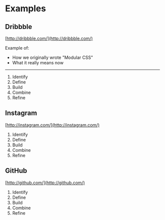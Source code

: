 Examples
========

Dribbble
--------
[http://dribbble.com/](http://dribbble.com/)

Example of:

- How we originally wrote "Modular CSS"
- What it really means now

---

1. Identify
2. Define
3. Build
4. Combine
5. Refine

Instagram
---------
[http://instagram.com/](http://instagram.com/)

1. Identify
2. Define
3. Build
4. Combine
5. Refine

GitHub
------
[http://github.com/](http://github.com/)

1. Identify
2. Define
3. Build
4. Combine
5. Refine
